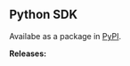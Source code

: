## Python SDK


Availabe as a package in [PyPI](https://pypi.org/project/ytsaurus-client/).



**Releases:**
